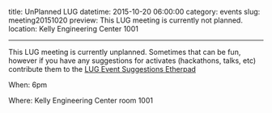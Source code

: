 title: UnPlanned LUG
datetime: 2015-10-20 06:00:00
category: events
slug: meeting20151020
preview: This LUG meeting is currently not planned.
location: Kelly Engineering Center 1001

---

This LUG meeting is currently unplanned. Sometimes that can be fun, however
if you have any suggestions for activates (hackathons, talks, etc) contribute
them to the [LUG Event Suggestions
Etherpad](http://etherpad.osuosl.org/osulug-event-suggestions)


When: 6pm

Where: Kelly Engineering Center room 1001
